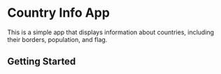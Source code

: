 # Country Info App

This is a simple app that displays information about countries, including their borders, population, and flag.

## Getting Started
